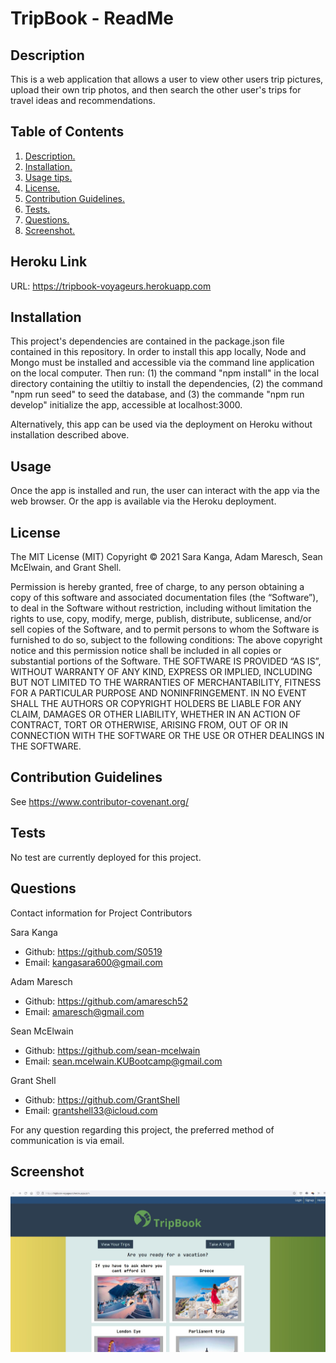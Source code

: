 # TripBook - ReadMe
<a name='description'></a>
 ## Description 
This is a web application that allows a user to view other users trip pictures, upload their own trip photos, and then search the other user's trips for travel ideas and recommendations.

## Table of Contents  
 1. [ Description. ](#description)  
 2. [ Installation. ](#installation)  
 3. [ Usage tips. ](#usage)   
 4. [ License. ](#license)  
 5. [ Contribution Guidelines. ](#contribution)  
 6. [ Tests. ](#tests)  
 7. [ Questions. ](#questions)  
 8. [ Screenshot. ](#screenshot) 

## Heroku Link
URL: https://tripbook-voyageurs.herokuapp.com

 <a name='installation'></a>
 ## Installation 
This project's dependencies are contained in the package.json file contained in this repository.  In order to install this app locally, Node and Mongo must be installed and accessible via the command line application on the local computer.  Then run: (1) the command "npm install" in the local directory containing the utiltiy to install the dependencies, (2) the command "npm run seed" to seed the database, and (3) the commande "npm run develop" initialize the app, accessible at localhost:3000. 

Alternatively, this app can be used via the deployment on Heroku without installation described above. 

 <a name='usage'></a>
 ## Usage 
Once the app is installed and run, the user can interact with the app via the web browser.  Or the app is available via the Heroku deployment. 

 <a name='license'></a>
 ## License 
The MIT License (MIT) 
 Copyright © 2021 Sara Kanga, Adam Maresch, Sean McElwain, and Grant Shell. 

Permission is hereby granted, free of charge, to any person obtaining a copy of this software and associated documentation files (the “Software”), to deal in the Software without restriction, including without limitation the rights to use, copy, modify, merge, publish, distribute, sublicense, and/or sell copies of the Software, and to permit persons to whom the Software is furnished to do so, subject to the following conditions: 
The above copyright notice and this permission notice shall be included in all copies or substantial portions of the Software. 
THE SOFTWARE IS PROVIDED “AS IS”, WITHOUT WARRANTY OF ANY KIND, EXPRESS OR IMPLIED, INCLUDING BUT NOT LIMITED TO THE WARRANTIES OF MERCHANTABILITY, FITNESS FOR A PARTICULAR PURPOSE AND NONINFRINGEMENT. IN NO EVENT SHALL THE AUTHORS OR COPYRIGHT HOLDERS BE LIABLE FOR ANY CLAIM, DAMAGES OR OTHER LIABILITY, WHETHER IN AN ACTION OF CONTRACT, TORT OR OTHERWISE, ARISING FROM, OUT OF OR IN CONNECTION WITH THE SOFTWARE OR THE USE OR OTHER DEALINGS IN THE SOFTWARE.

 <a name='contribution'></a>
 ## Contribution Guidelines 
See https://www.contributor-covenant.org/
 <a name='tests'></a>
 ## Tests 
No test are currently deployed for this project.


<a name='questions'></a>
 ## Questions 

Contact information for Project Contributors

Sara Kanga
- Github: https://github.com/S0519
- Email: kangasara600@gmail.com

Adam Maresch
- Github: https://github.com/amaresch52
- Email: amaresch@gmail.com

Sean McElwain
- Github: https://github.com/sean-mcelwain
- Email: sean.mcelwain.KUBootcamp@gmail.com

Grant Shell
- Github: https://github.com/GrantShell
- Email: grantshell33@icloud.com


For any question regarding this project, the preferred method of communication is via email. 

<a name='screenshot'></a>
 ## Screenshot 
![Screenshot](https://raw.githubusercontent.com/sean-mcelwain/TripBook/adding-screenshot/screenshot.JPG)